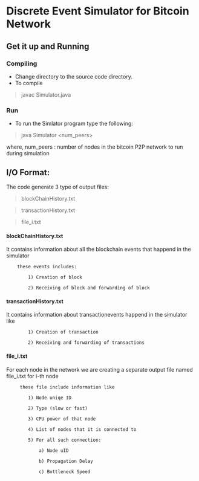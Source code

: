 # Discrete Event Simulator for Bitcoin Network

## Get it up and Running
### Compiling
* Change directory to the source code directory.
* To compile 

> javac Simulator.java

### Run
* To run the Simlator program type the following:

> java Simulator <num_peers>

where, num_peers : number of nodes in the bitcoin P2P network to run during simulation

## I/O Format:
The code generate 3 type of output files:
>blockChainHistory.txt 

>transactionHistory.txt

>file_i.txt

#### blockChainHistory.txt 
It contains information about all the blockchain events that happend in the simulator

		these events includes:

			1) Creation of block

			2) Receiving of block and forwarding of block

#### transactionHistory.txt 
It contains information about transactionevents happend in the simulator like

			1) Creation of transaction

			2) Receiving and forwarding of transactions

#### file_i.txt
For each node in the network we are creating a separate output file named file_i.txt for i-th node

		 these file include information like

		 	1) Node uniqe ID

		 	2) Type (slow or fast)

		 	3) CPU power of that node

		 	4) List of nodes that it is connected to

		 	5) For all such connection:

		 		a) Node uID

		 		b) Propagation Delay

		 		c) Bottleneck Speed
		 		